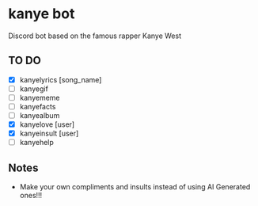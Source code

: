 # kanye bot
 Discord bot based on the famous rapper Kanye West

## TO DO

- [x] kanyelyrics [song_name]
- [ ] kanyegif 
- [ ] kanyememe
- [ ] kanyefacts
- [ ] kanyealbum
- [x] kanyelove [user]
- [x] kanyeinsult [user]
- [ ] kanyehelp

## Notes

- Make your own compliments and insults instead of using AI Generated ones!!!